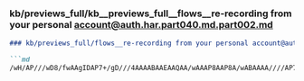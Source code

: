 ### kb/previews_full/kb__previews_full__flows__re-recording from your personal account@auth.har.part040.md.part002.md

```md
### kb/previews_full/flows__re-recording from your personal account@auth.har.part040.md (part 002)

```md
/wH/AP///wD8/fwAAgIDAP7+/gD///4AAAABAAEAAQAA/wAAAP8AAP8A/wABAAAA////AP7//gAB/w
```

```

```
